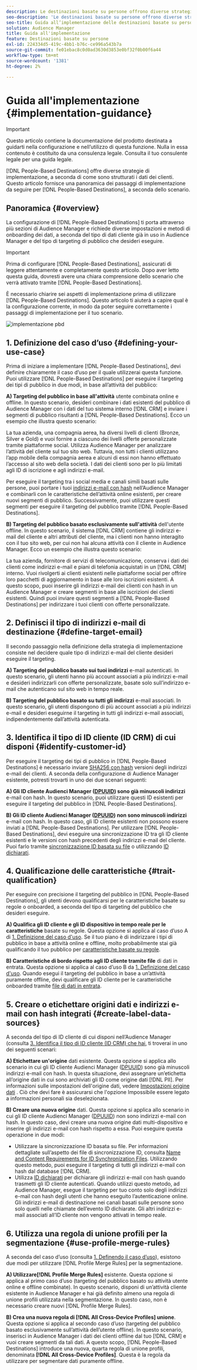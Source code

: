 ```yaml
---
description: Le destinazioni basate su persone offrono diverse strategie di implementazione, a seconda di come sono strutturati i dati dei clienti. Questo articolo fornisce una panoramica dei passaggi di implementazione da seguire per le destinazioni basate su persone, a seconda dello scenario.
seo-description: 'Le destinazioni basate su persone offrono diverse strategie di implementazione, a seconda di come sono strutturati i dati dei clienti. Questo articolo fornisce una panoramica dei passaggi di implementazione da seguire per le destinazioni basate su persone, a seconda dello scenario.  '
seo-title: Guida all’implementazione delle destinazioni basate su persone
solution: Audience Manager
title: Guida all'implementazione
feature: Destinazioni basate su persone
exl-id: 224334d5-419c-4bb1-b76c-ce996a543b7a
source-git-commit: fe01ebac8c0d0ad3630d3853e0bf32f0b00f6a44
workflow-type: tm+mt
source-wordcount: '1381'
ht-degree: 2%

---
```


# Guida all&#39;implementazione {#implementation-guidance}

>[!IMPORTANT]
>Questo articolo contiene la documentazione del prodotto destinata a guidarti nella configurazione e nell’utilizzo di questa funzione. Nulla in essa contenuto è costituito da una consulenza legale. Consulta il tuo consulente legale per una guida legale.

[!DNL People-Based Destinations] offre diverse strategie di implementazione, a seconda di come sono strutturati i dati dei clienti. Questo articolo fornisce una panoramica dei passaggi di implementazione da seguire per [!DNL People-Based Destinations], a seconda dello scenario.

## Panoramica {#overview}

La configurazione di [!DNL People-Based Destinations] ti porta attraverso più sezioni di Audience Manager e richiede diverse impostazioni e metodi di onboarding dei dati, a seconda del tipo di dati cliente già in uso in Audience Manager e del tipo di targeting di pubblico che desideri eseguire.

>[!IMPORTANT]
> Prima di configurare [!DNL People-Based Destinations], assicurati di leggere attentamente e completamente questo articolo. Dopo aver letto questa guida, dovresti avere una chiara comprensione dello scenario che verrà attivato tramite [!DNL People-Based Destinations].

È necessario chiarire sei aspetti di implementazione prima di utilizzare [!DNL People-Based Destinations]. Questo articolo ti aiuterà a capire qual è la configurazione corrente, in modo da poter seguire correttamente i passaggi di implementazione per il tuo scenario.

![implementazione pbd](assets/pbd-implementation.png)

## 1. Definizione del caso d’uso {#defining-your-use-case}

Prima di iniziare a implementare [!DNL People-Based Destinations], devi definire chiaramente il caso d’uso per il quale utilizzerai questa funzione. Puoi utilizzare [!DNL People-Based Destinations] per eseguire il targeting dei tipi di pubblico in due modi, in base all’attività del pubblico:

**A) Targeting del pubblico in base all&#39;attività** utente combinata online e offline. In questo scenario, desideri combinare i dati esistenti del pubblico di Audience Manager con i dati del tuo sistema interno [!DNL CRM] e inviare i segmenti di pubblico risultanti a [!DNL People-Based Destinations]. Ecco un esempio che illustra questo scenario:

La tua azienda, una compagnia aerea, ha diversi livelli di clienti (Bronze, Silver e Gold) e vuoi fornire a ciascuno dei livelli offerte personalizzate tramite piattaforme social. Utilizza Audience Manager per analizzare l’attività del cliente sul tuo sito web. Tuttavia, non tutti i clienti utilizzano l’app mobile della compagnia aerea e alcuni di essi non hanno effettuato l’accesso al sito web della società. I dati dei clienti sono per lo più limitati agli ID di iscrizione e agli indirizzi e-mail.

Per eseguire il targeting tra i social media e canali simili basati sulle persone, puoi portare i tuoi [indirizzi e-mail con hash](people-based-destinations-prerequisites.md) nell’Audience Manager e combinarli con le caratteristiche dell’attività online esistenti, per creare nuovi segmenti di pubblico. Successivamente, puoi utilizzare questi segmenti per eseguire il targeting del pubblico tramite [!DNL People-Based Destinations].

**B) Targeting del pubblico basato esclusivamente sull&#39;attività** dell&#39;utente offline. In questo scenario, il sistema [!DNL CRM] contiene gli indirizzi e-mail del cliente e altri attributi del cliente, ma i clienti non hanno interagito con il tuo sito web, per cui non hai alcuna attività con il cliente in Audience Manager. Ecco un esempio che illustra questo scenario:

La tua azienda, fornitore di servizi di telecomunicazione, conserva i dati dei clienti come indirizzi e-mail e piani di telefonia acquistati in un [!DNL CRM] interno. Vuoi rivolgerti ai clienti esistenti nelle piattaforme social per offrire loro pacchetti di aggiornamento in base alle loro iscrizioni esistenti. A questo scopo, puoi inserire gli indirizzi e-mail dei clienti con hash in un Audience Manager e creare segmenti in base alle iscrizioni dei clienti esistenti. Quindi puoi inviare questi segmenti a [!DNL People-Based Destinations] per indirizzare i tuoi clienti con offerte personalizzate.

## 2. Definisci il tipo di indirizzi e-mail di destinazione {#define-target-email}

Il secondo passaggio nella definizione della strategia di implementazione consiste nel decidere quale tipo di indirizzi e-mail del cliente desideri eseguire il targeting.

**A) Targeting del pubblico basato sui tuoi indirizzi** e-mail autenticati. In questo scenario, gli utenti hanno più account associati a più indirizzi e-mail e desideri indirizzarli con offerte personalizzate, basate solo sull’indirizzo e-mail che autenticano sul sito web in tempo reale.

**B) Targeting del pubblico basato su tutti gli indirizzi** e-mail associati. In questo scenario, gli utenti dispongono di più account associati a più indirizzi e-mail e desideri eseguirne il targeting in tutti gli indirizzi e-mail associati, indipendentemente dall’attività autenticata.

## 3. Identifica il tipo di ID cliente (ID CRM) di cui disponi {#identify-customer-id}

Per eseguire il targeting dei tipi di pubblico in [!DNL People-Based Destinations] è necessario inviare [SHA256 con hash](people-based-destinations-prerequisites.md) versioni degli indirizzi e-mail dei clienti. A seconda della configurazione di Audience Manager esistente, potresti trovarti in uno dei due scenari seguenti:

**A) Gli ID cliente Audienci Manager ([DPUUID](../../reference/ids-in-aam.md)) sono già minuscoli indirizzi** e-mail con hash. In questo scenario, puoi utilizzare questi ID esistenti per eseguire il targeting del pubblico in [!DNL People-Based Destinations].

**B) Gli ID cliente Audienci Manager ([DPUUID](../../reference/ids-in-aam.md)) non sono minuscoli indirizzi** e-mail con hash. In questo caso, gli ID cliente esistenti non possono essere inviati a [!DNL People-Based Destinations]. Per utilizzare [!DNL People-Based Destinations], devi eseguire una sincronizzazione ID tra gli ID cliente esistenti e le versioni con hash precedenti degli indirizzi e-mail del cliente. Puoi farlo tramite [sincronizzazione ID basata su file](../../integration/sending-audience-data/batch-data-transfer-explained/id-sync-file-based.md) o utilizzando [ID dichiarati](../declared-ids.md).

## 4. Qualificazione delle caratteristiche {#trait-qualification}

Per eseguire con precisione il targeting del pubblico in [!DNL People-Based Destinations], gli utenti devono qualificarsi per le caratteristiche basate su regole o onboarded, a seconda del tipo di targeting del pubblico che desideri eseguire.

**A) Qualifica gli ID cliente e gli ID dispositivo in tempo reale per le caratteristiche** basate su regole. Questa opzione si applica al caso d’uso A di [1. Definizione del caso d&#39;uso](people-based-destinations-workflow.md#defining-your-use-case). Se il tuo piano è di indirizzare i tipi di pubblico in base a attività online e offline, molto probabilmente stai già qualificando il tuo pubblico per [caratteristiche basate su regole](../traits/trait-and-segment-qualification-reference.md).

**B) Caratteristiche di bordo rispetto agli ID cliente tramite file** di dati in entrata. Questa opzione si applica al caso d’uso B da [1. Definizione del caso d&#39;uso](people-based-destinations-workflow.md#defining-your-use-case). Quando esegui il targeting del pubblico in base a un’attività puramente offline, devi qualificare gli ID cliente per le caratteristiche onboarded tramite [file di dati in entrata](../../integration/sending-audience-data/batch-data-transfer-explained/inbound-file-contents.md).

## 5. Creare o etichettare origini dati e indirizzi e-mail con hash integrati {#create-label-data-sources}

A seconda del tipo di ID cliente di cui disponi nell’Audience Manager (consulta [3. Identifica il tipo di ID cliente (ID CRM) che hai](people-based-destinations-workflow.md#identify-customer-id), ti troverai in uno dei seguenti scenari:

**A) Etichettare un&#39;origine** dati esistente. Questa opzione si applica allo scenario in cui gli ID cliente Audienci Manager ([DPUUID](../../reference/ids-in-aam.md)) sono già minuscoli indirizzi e-mail con hash. In questa situazione, devi assegnare un’etichetta all’origine dati in cui sono archiviati gli ID come origine dati [!DNL PII]. Per informazioni sulle impostazioni dell&#39;origine dati, vedere [Impostazioni origine dati](../datasources-list-and-settings.md) . Ciò che devi fare è assicurarsi che l&#39;opzione Impossibile essere legato a informazioni personali sia deselezionata.

**B) Creare una nuova origine** dati. Questa opzione si applica allo scenario in cui gli ID cliente Audienci Manager ([DPUUID](../../reference/ids-in-aam.md)) non sono indirizzi e-mail con hash. In questo caso, devi creare una nuova origine dati multi-dispositivo e inserire gli indirizzi e-mail con hash rispetto a essa. Puoi eseguire questa operazione in due modi:

* Utilizzare la sincronizzazione ID basata su file. Per informazioni dettagliate sull’aspetto dei file di sincronizzazione ID, consulta [Name and Content Requirements for ID Synchronization Files](../../integration/sending-audience-data/batch-data-transfer-explained/id-sync-file-based.md). Utilizzando questo metodo, puoi eseguire il targeting di tutti gli indirizzi e-mail con hash dal database [!DNL CRM].
* Utilizza [ID dichiarati](../declared-ids.md) per dichiarare gli indirizzi e-mail con hash quando trasmetti gli ID cliente autenticati. Quando utilizzi questo metodo, ad Audience Manager, esegue il targeting per tuo conto solo degli indirizzi e-mail con hash degli utenti che hanno eseguito l’autenticazione online. Gli indirizzi e-mail di destinazione nei canali basati sulle persone sono solo quelli nelle chiamate dell’evento ID dichiarate. Gli altri indirizzi e-mail associati all’ID cliente non vengono attivati in tempo reale.

## 6. Utilizza una regola di unione profili per la segmentazione {#use-profile-merge-rules}

A seconda del caso d’uso (consulta [1. Definendo il caso d’uso](people-based-destinations-workflow.md#defining-your-use-case)), esistono due modi per utilizzare [!DNL Profile Merge Rules] per la segmentazione.

**A) Utilizzare[!DNL Profile Merge Rules]** esistente. Questa opzione si applica al primo caso d’uso (targeting del pubblico basato su attività utente online e offline combinate). In questo scenario, disponi di un’attività cliente esistente in Audience Manager e hai già definito almeno una regola di unione profili utilizzata nella segmentazione. In questo caso, non è necessario creare nuovi [!DNL Profile Merge Rules].

**B) Crea una nuova regola di  [!DNL All Cross-Device Profiles] unione**. Questa opzione si applica al secondo caso d’uso (targeting del pubblico basato esclusivamente sull’attività dell’utente offline). In questo scenario, inserisci in Audience Manager i dati dei clienti offline dal tuo [!DNL CRM] e vuoi creare segmenti da tali dati. A questo scopo, [!DNL People-Based Destinations] introduce una nuova, quarta regola di unione profili, denominata **[!DNL All Cross-Device Profiles]**. Questa è la regola da utilizzare per segmentare dati puramente offline.
